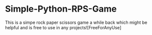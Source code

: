 # Simple-Python-RPS-Game
This is a simpe rock paper scissors game a while back which might be helpful and is free to use in any projects![FreeForAnyUse]
